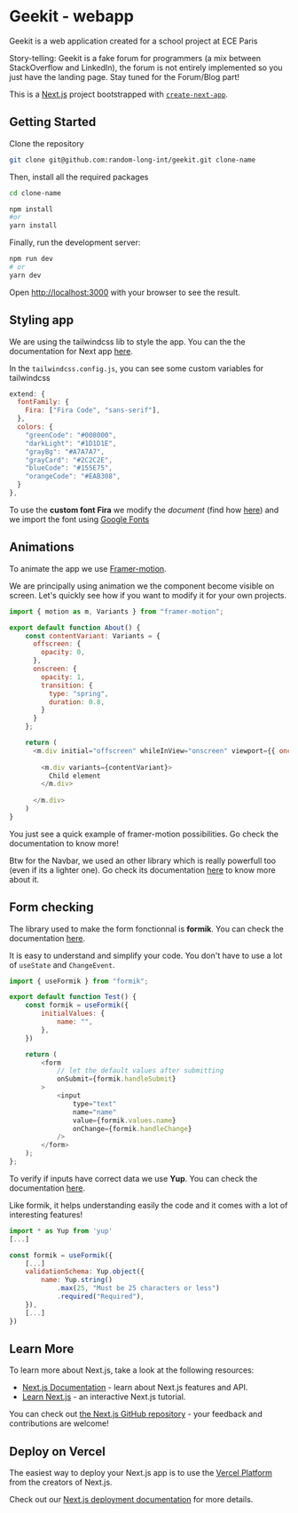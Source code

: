 # Geekit - webapp

Geekit is a web application created for a school project at ECE Paris

Story-telling: Geekit is a fake forum for programmers (a mix between StackOverflow and LinkedIn), the forum is not entirely implemented so you just have the landing page. Stay tuned for the Forum/Blog part!

This is a [Next.js](https://nextjs.org/) project bootstrapped with [`create-next-app`](https://github.com/vercel/next.js/tree/canary/packages/create-next-app).

## Getting Started

Clone the repository

```bash
git clone git@github.com:random-long-int/geekit.git clone-name
```

Then, install all the required packages

```bash
cd clone-name

npm install
#or
yarn install
```

Finally, run the development server:

```bash
npm run dev
# or
yarn dev
```

Open [http://localhost:3000](http://localhost:3000) with your browser to see the result.

## Styling app

We are using the tailwindcss lib to style the app. You can the the documentation for Next app [here](https://tailwindcss.com/docs/guides/nextjs).

In the `tailwindcss.config.js`, you can see some custom variables for tailwindcss

```js
extend: {
  fontFamily: {
    Fira: ["Fira Code", "sans-serif"],
  },
  colors: {
    "greenCode": "#008000",
    "darkLight": "#1D1D1E",
    "grayBg": "#A7A7A7",
    "grayCard": "#2C2C2E",
    "blueCode": "#155E75",
    "orangeCode": "#EAB308",
  }
},
```

To use the __custom font Fira__ we modify the *document* (find how [here](https://nextjs.org/docs/advanced-features/custom-document)) and we import the font using [Google Fonts](https://fonts.google.com/knowledge)

## Animations

To animate the app we use [Framer-motion](https://www.framer.com/motion/).

We are principally using animation we the component become visible on screen. Let's quickly see how if you want to modify it for your own projects.

```js
import { motion as m, Variants } from "framer-motion";

export default function About() {
    const contentVariant: Variants = {
      offscreen: {
        opacity: 0,
      },
      onscreen: {
        opacity: 1,
        transition: {
          type: "spring",
          duration: 0.8,
        }
      }
    };

    return (
      <m.div initial="offscreen" whileInView="onscreen" viewport={{ once: true, amount: 0.8 }}>
      
        <m.div variants={contentVariant}>
          Child element
        </m.div>
        
      </m.div>
    )
}
```

You just see a quick example of framer-motion possibilities. Go check the documentation to know more!

Btw for the Navbar, we used an other library which is really powerfull too (even if its a lighter one). Go check its documentation [here](https://headlessui.com/) to know more about it.

## Form checking

The library used to make the form fonctionnal is __formik__. You can check the documentation [here](https://formik.org/).

It is easy to understand and simplify your code. You don't have to use a lot of `useState` and `ChangeEvent`.

```js
import { useFormik } from "formik";

export default function Test() {
    const formik = useFormik({
        initialValues: {
            name: "",
        },
    })

    return (
        <form
            // let the default values after submitting
            onSubmit={formik.handleSubmit}
        >
            <input 
                type="text" 
                name="name" 
                value={formik.values.name} 
                onChange={formik.handleChange}
            />
        </form>
    );
};
```

To verify if inputs have correct data we use __Yup__. You can check the documentation [here](https://www.npmjs.com/package/yup).

Like formik, it helps understanding easily the code and it comes with a lot of interesting features!

```js
import * as Yup from 'yup'
[...]

const formik = useFormik({
    [...]
    validationSchema: Yup.object({
        name: Yup.string()
            .max(25, "Must be 25 characters or less")
            .required("Required"),
    }),
    [...]
})
```

## Learn More

To learn more about Next.js, take a look at the following resources:

- [Next.js Documentation](https://nextjs.org/docs) - learn about Next.js features and API.
- [Learn Next.js](https://nextjs.org/learn) - an interactive Next.js tutorial.

You can check out [the Next.js GitHub repository](https://github.com/vercel/next.js/) - your feedback and contributions are welcome!

## Deploy on Vercel

The easiest way to deploy your Next.js app is to use the [Vercel Platform](https://vercel.com/new?utm_medium=default-template&filter=next.js&utm_source=create-next-app&utm_campaign=create-next-app-readme) from the creators of Next.js.

Check out our [Next.js deployment documentation](https://nextjs.org/docs/deployment) for more details.
